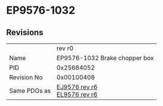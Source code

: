 # EP9576-1032

## Revisions
<table>
<tr>
<td></td>
<td>rev r0</td>
</tr>
<tr>
<td>Name</td>
<td>EP9576-1032 Brake chopper box</td>
</tr>
<tr>
<td>PID</td>
<td>0x25684052</td>
</tr>
<tr>
<td>Revision No</td>
<td>0x00100408</td>
</tr>
<tr>
<td>Same PDOs as</td>
<td><a href="EJ9576.md">EJ9576 rev r6</a><br/><a href="EL9576.md">EL9576 rev r6</a></td>
</tr>
</table>
